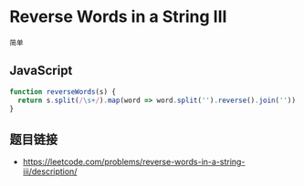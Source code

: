 # Reverse Words in a String III
`简单`

## JavaScript
```javascript
function reverseWords(s) {
  return s.split(/\s+/).map(word => word.split('').reverse().join('')).join(' ')
}
```

## 题目链接
* https://leetcode.com/problems/reverse-words-in-a-string-iii/description/
